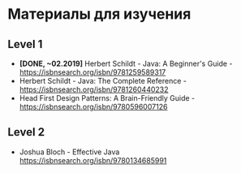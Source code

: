 # Материалы для изучения

## Level 1
 - **[DONE, ~02.2019]** Herbert Schildt - Java: A Beginner's Guide - https://isbnsearch.org/isbn/9781259589317
 - Herbert Schildt - Java: The Complete Reference - https://isbnsearch.org/isbn/9781260440232
 - Head First Design Patterns: A Brain-Friendly Guide - https://isbnsearch.org/isbn/9780596007126

## Level 2
 - Joshua Bloch - Effective Java https://isbnsearch.org/isbn/9780134685991
